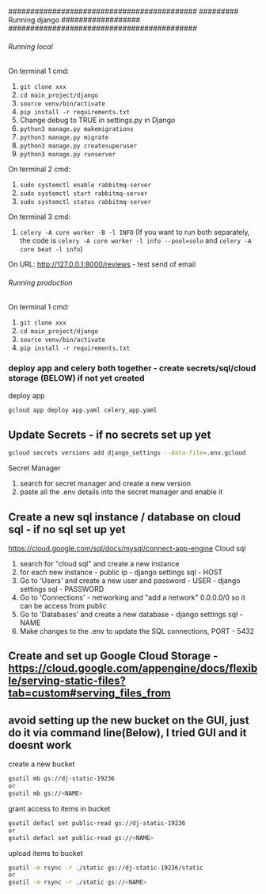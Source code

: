 ###########################################
######### Running django ##################
###########################################

###### Running local ###### 

On terminal 1 cmd:
1. `git clone xxx`
2. `cd main_project/django`
3. `source venv/bin/activate`
4. `pip install -r requirements.txt`
5. Change debug to TRUE in settings.py in Django
6. `python3 manage.py makemigrations`
7. `python3 manage.py migrate`
8. `python3 manage.py createsuperuser`
9. `python3 manage.py runserver`

On terminal 2 cmd:
1. `sudo systemctl enable rabbitmq-server`
2. `sudo systemctl start rabbitmq-server`
3. `sudo systemctl status rabbitmq-server`

On terminal 3 cmd:
1. `celery -A core worker -B -l INFO` (If you want to run both separately, the code is `celery -A core worker -l info --pool=solo` and `celery -A core beat -l info`)

On URL: http://127.0.0.1:8000/reviews - test send of email




###### Running production ###### 

On terminal 1 cmd:
1. `git clone xxx`
2. `cd main_project/django`
3. `source venv/bin/activate`
4. `pip install -r requirements.txt`

### deploy app and celery both together - create secrets/sql/cloud storage (BELOW) if not yet created
deploy app
```bash
gcloud app deploy app.yaml celery_app.yaml
```


## Update Secrets - if no secrets set up yet
```bash
gcloud secrets versions add django_settings --data-file=.env.gcloud
```
Secret Manager
1. search for secret manager and create a new version
2. paste all the .env details into the secret manager and enable it



## Create a new sql instance / database on cloud sql - if no sql set up yet
https://cloud.google.com/sql/docs/mysql/connect-app-engine
Cloud sql
1. search for "cloud sql" and create a new instance
2. for each new instance - public ip - django settings sql - HOST
3. Go to 'Users' and create a new user and password - USER - django settings sql - PASSWORD
4. Go to 'Connections' - networking and "add a network" 0.0.0.0/0 so it can be access from public
5. Go to 'Databases' and create a new database - django settings sql - NAME
6. Make changes to the .env to update the SQL connections, PORT - 5432




## Create and set up Google Cloud Storage  -  https://cloud.google.com/appengine/docs/flexible/serving-static-files?tab=custom#serving_files_from

## avoid setting up the new bucket on the GUI, just do it via command line(Below), I tried GUI and it doesnt work
create a new bucket
```bash
gsutil mb gs://dj-static-19236
or 
gsutil mb gs://<NAME>
```

grant access to items in bucket
```bash
gsutil defacl set public-read gs://dj-static-19236
or 
gsutil defacl set public-read gs://<NAME>
```
upload items to bucket
```bash
gsutil -m rsync -r ./static gs://dj-static-19236/static
or
gsutil -m rsync -r ./static gs://<NAME>
```










